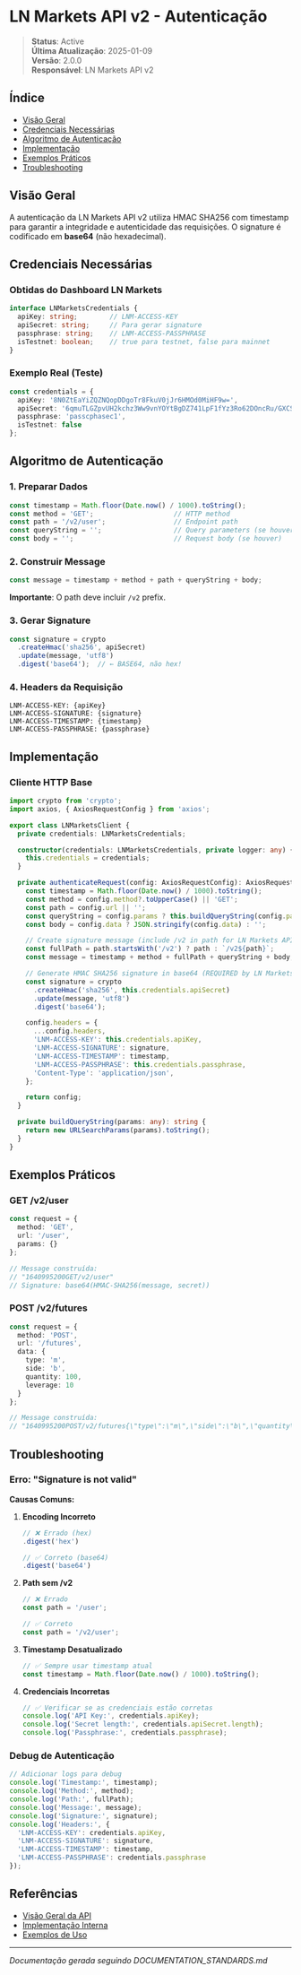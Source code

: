 # LN Markets API v2 - Autenticação

> **Status**: Active  
> **Última Atualização**: 2025-01-09  
> **Versão**: 2.0.0  
> **Responsável**: LN Markets API v2  

## Índice

- [Visão Geral](#visão-geral)
- [Credenciais Necessárias](#credenciais-necessárias)
- [Algoritmo de Autenticação](#algoritmo-de-autenticação)
- [Implementação](#implementação)
- [Exemplos Práticos](#exemplos-práticos)
- [Troubleshooting](#troubleshooting)

## Visão Geral

A autenticação da LN Markets API v2 utiliza HMAC SHA256 com timestamp para garantir a integridade e autenticidade das requisições. O signature é codificado em **base64** (não hexadecimal).

## Credenciais Necessárias

### Obtidas do Dashboard LN Markets

```typescript
interface LNMarketsCredentials {
  apiKey: string;        // LNM-ACCESS-KEY
  apiSecret: string;     // Para gerar signature
  passphrase: string;    // LNM-ACCESS-PASSPHRASE
  isTestnet: boolean;    // true para testnet, false para mainnet
}
```

### Exemplo Real (Teste)

```typescript
const credentials = {
  apiKey: '8N0ZtEaYiZQZNQopDDgoTr8FkuV0jJr6HMOd0MiHF9w=',
  apiSecret: '6qmuTLGZpvUH2kchz3Ww9vnYOYtBgDZ741LpF1fYz3Ro62DOncRu/GXCSshCf2ThFOE90/kLUju9orcuUEIddQ==',
  passphrase: 'passcphasec1',
  isTestnet: false
};
```

## Algoritmo de Autenticação

### 1. Preparar Dados

```typescript
const timestamp = Math.floor(Date.now() / 1000).toString();
const method = 'GET';                    // HTTP method
const path = '/v2/user';                 // Endpoint path
const queryString = '';                  // Query parameters (se houver)
const body = '';                         // Request body (se houver)
```

### 2. Construir Message

```typescript
const message = timestamp + method + path + queryString + body;
```

**Importante**: O path deve incluir `/v2` prefix.

### 3. Gerar Signature

```typescript
const signature = crypto
  .createHmac('sha256', apiSecret)
  .update(message, 'utf8')
  .digest('base64');  // ← BASE64, não hex!
```

### 4. Headers da Requisição

```http
LNM-ACCESS-KEY: {apiKey}
LNM-ACCESS-SIGNATURE: {signature}
LNM-ACCESS-TIMESTAMP: {timestamp}
LNM-ACCESS-PASSPHRASE: {passphrase}
```

## Implementação

### Cliente HTTP Base

```typescript
import crypto from 'crypto';
import axios, { AxiosRequestConfig } from 'axios';

export class LNMarketsClient {
  private credentials: LNMarketsCredentials;

  constructor(credentials: LNMarketsCredentials, private logger: any) {
    this.credentials = credentials;
  }

  private authenticateRequest(config: AxiosRequestConfig): AxiosRequestConfig {
    const timestamp = Math.floor(Date.now() / 1000).toString();
    const method = config.method?.toUpperCase() || 'GET';
    const path = config.url || '';
    const queryString = config.params ? this.buildQueryString(config.params) : '';
    const body = config.data ? JSON.stringify(config.data) : '';

    // Create signature message (include /v2 in path for LN Markets API)
    const fullPath = path.startsWith('/v2') ? path : `/v2${path}`;
    const message = timestamp + method + fullPath + queryString + body;

    // Generate HMAC SHA256 signature in base64 (REQUIRED by LN Markets API)
    const signature = crypto
      .createHmac('sha256', this.credentials.apiSecret)
      .update(message, 'utf8')
      .digest('base64');

    config.headers = {
      ...config.headers,
      'LNM-ACCESS-KEY': this.credentials.apiKey,
      'LNM-ACCESS-SIGNATURE': signature,
      'LNM-ACCESS-TIMESTAMP': timestamp,
      'LNM-ACCESS-PASSPHRASE': this.credentials.passphrase,
      'Content-Type': 'application/json',
    };

    return config;
  }

  private buildQueryString(params: any): string {
    return new URLSearchParams(params).toString();
  }
}
```

## Exemplos Práticos

### GET /v2/user

```typescript
const request = {
  method: 'GET',
  url: '/user',
  params: {}
};

// Message construída:
// "1640995200GET/v2/user"
// Signature: base64(HMAC-SHA256(message, secret))
```

### POST /v2/futures

```typescript
const request = {
  method: 'POST',
  url: '/futures',
  data: {
    type: 'm',
    side: 'b',
    quantity: 100,
    leverage: 10
  }
};

// Message construída:
// "1640995200POST/v2/futures{\"type\":\"m\",\"side\":\"b\",\"quantity\":100,\"leverage\":10}"
```

## Troubleshooting

### Erro: "Signature is not valid"

**Causas Comuns:**

1. **Encoding Incorreto**
   ```typescript
   // ❌ Errado (hex)
   .digest('hex')
   
   // ✅ Correto (base64)
   .digest('base64')
   ```

2. **Path sem /v2**
   ```typescript
   // ❌ Errado
   const path = '/user';
   
   // ✅ Correto
   const path = '/v2/user';
   ```

3. **Timestamp Desatualizado**
   ```typescript
   // ✅ Sempre usar timestamp atual
   const timestamp = Math.floor(Date.now() / 1000).toString();
   ```

4. **Credenciais Incorretas**
   ```typescript
   // ✅ Verificar se as credenciais estão corretas
   console.log('API Key:', credentials.apiKey);
   console.log('Secret length:', credentials.apiSecret.length);
   console.log('Passphrase:', credentials.passphrase);
   ```

### Debug de Autenticação

```typescript
// Adicionar logs para debug
console.log('Timestamp:', timestamp);
console.log('Method:', method);
console.log('Path:', fullPath);
console.log('Message:', message);
console.log('Signature:', signature);
console.log('Headers:', {
  'LNM-ACCESS-KEY': credentials.apiKey,
  'LNM-ACCESS-SIGNATURE': signature,
  'LNM-ACCESS-TIMESTAMP': timestamp,
  'LNM-ACCESS-PASSPHRASE': credentials.passphrase
});
```

## Referências

- [Visão Geral da API](./01-overview.md)
- [Implementação Interna](../internal-implementation/01-architecture.md)
- [Exemplos de Uso](../internal-implementation/05-examples.md)

---
*Documentação gerada seguindo DOCUMENTATION_STANDARDS.md*
